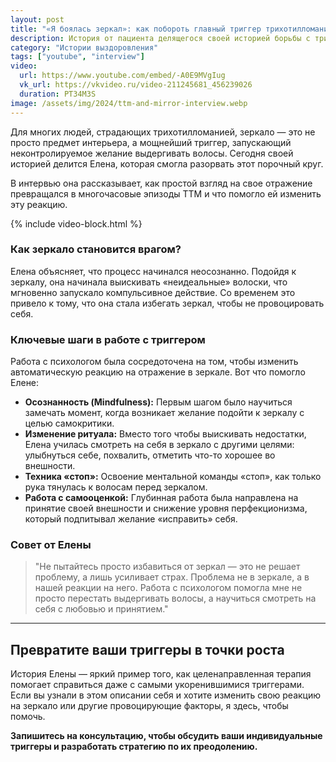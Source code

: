 ```yaml
---
layout: post
title: "«Я боялась зеркал»: как побороть главный триггер трихотилломании | Интервью с Еленой"
description: История от пациента делящегося своей историей борьбы с трихотилломанией
category: "Истории выздоровления"
tags: ["youtube", "interview"]
video:
  url: https://www.youtube.com/embed/-A0E9MVgIug
  vk_url: https://vkvideo.ru/video-211245681_456239026
  duration: PT34M3S
image: /assets/img/2024/ttm-and-mirror-interview.webp
---
```



Для многих людей, страдающих трихотилломанией, зеркало — это не просто предмет интерьера, а мощнейший триггер, запускающий неконтролируемое желание выдергивать волосы. Сегодня своей историей делится Елена, которая смогла разорвать этот порочный круг.

В интервью она рассказывает, как простой взгляд на свое отражение превращался в многочасовые эпизоды ТТМ и что помогло ей изменить эту реакцию.

{% include video-block.html %}

### Как зеркало становится врагом?

Елена объясняет, что процесс начинался неосознанно. Подойдя к зеркалу, она начинала выискивать «неидеальные» волоски, что мгновенно запускало компульсивное действие. Со временем это привело к тому, что она стала избегать зеркал, чтобы не провоцировать себя.

### Ключевые шаги в работе с триггером

Работа с психологом была сосредоточена на том, чтобы изменить автоматическую реакцию на отражение в зеркале. Вот что помогло Елене:

* **Осознанность (Mindfulness):** Первым шагом было научиться замечать момент, когда возникает желание подойти к зеркалу с целью самокритики.
* **Изменение ритуала:** Вместо того чтобы выискивать недостатки, Елена училась смотреть на себя в зеркало с другими целями: улыбнуться себе, похвалить, отметить что-то хорошее во внешности.
* **Техника «стоп»:** Освоение ментальной команды «стоп», как только рука тянулась к волосам перед зеркалом.
* **Работа с самооценкой:** Глубинная работа была направлена на принятие своей внешности и снижение уровня перфекционизма, который подпитывал желание «исправить» себя.

### Совет от Елены

> "Не пытайтесь просто избавиться от зеркал — это не решает проблему, а лишь усиливает страх. Проблема не в зеркале, а в нашей реакции на него. Работа с психологом помогла мне не просто перестать выдергивать волосы, а научиться смотреть на себя с любовью и принятием."

---

## Превратите ваши триггеры в точки роста

История Елены — яркий пример того, как целенаправленная терапия помогает справиться даже с самыми укоренившимися триггерами. Если вы узнали в этом описании себя и хотите изменить свою реакцию на зеркало или другие провоцирующие факторы, я здесь, чтобы помочь.

**Запишитесь на консультацию, чтобы обсудить ваши индивидуальные триггеры и разработать стратегию по их преодолению.**
